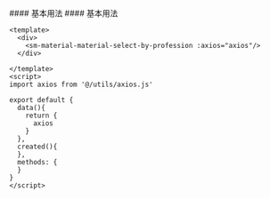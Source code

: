 <cn>
#### 基本用法
</cn>

<us>
#### 基本用法
</us>

```tpl
<template>
  <div>
    <sm-material-material-select-by-profession :axios="axios"/>
  </div>

</template>
<script>
import axios from '@/utils/axios.js'

export default {
  data(){
    return {
      axios
    }
  },
  created(){
  },
  methods: {
  }
}
</script>
```
